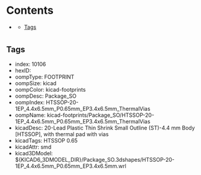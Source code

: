 



Contents
========

* [](#)
	* [Tags](#tags)

# 

## Tags

- index: 10106
- hexID: 
- oompType: FOOTPRINT
- oompSize: kicad
- oompColor: kicad-footprints
- oompDesc: Package_SO
- oompIndex: HTSSOP-20-1EP_4.4x6.5mm_P0.65mm_EP3.4x6.5mm_ThermalVias
- oompName: kicad-footprints/Package_SO/HTSSOP-20-1EP_4.4x6.5mm_P0.65mm_EP3.4x6.5mm_ThermalVias
- kicadDesc: 20-Lead Plastic Thin Shrink Small Outline (ST)-4.4 mm Body [HTSSOP], with thermal pad with vias
- kicadTags: HTSSOP 0.65
- kicadAttr: smd
- kicad3DModel: ${KICAD6_3DMODEL_DIR}/Package_SO.3dshapes/HTSSOP-20-1EP_4.4x6.5mm_P0.65mm_EP3.4x6.5mm.wrl
